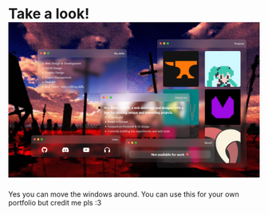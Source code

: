 
# Take a look!![enter image description here](https://raw.githubusercontent.com/AIX-32/AIX-in-one/refs/heads/main/img/readmeimg.png)
Yes you can move the windows around. 
You can use this for your own portfolio but credit me pls :3
